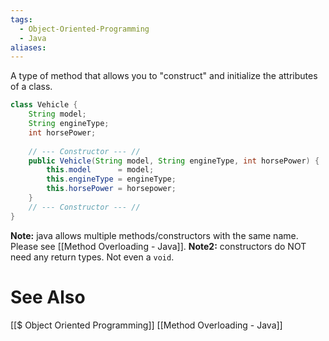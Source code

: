 ```yaml
---
tags:
  - Object-Oriented-Programming
  - Java
aliases:
---
```

A type of method that allows you to "construct" and initialize the attributes of a class. 
```java showlinenumbers
class Vehicle {
	String model;
	String engineType;
	int horsePower;
	
	// --- Constructor --- //
	public Vehicle(String model, String engineType, int horsePower) {
		this.model      = model;
		this.engineType = engineType;
		this.horsePower = horsepower;
	}
	// --- Constructor --- //
}
```

**Note:** java allows multiple methods/constructors with the same name. Please see [[Method Overloading - Java]].
**Note2:** constructors do NOT need any return types. Not even a `void`.

# See Also
[[$ Object Oriented Programming]]
[[Method Overloading - Java]]
